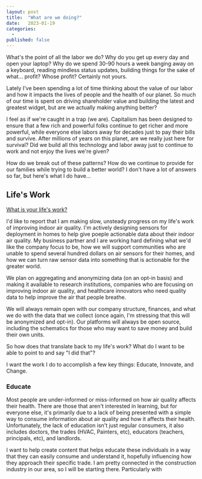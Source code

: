 ```yaml
---
layout: post
title:  "What are we doing?"
date:   2023-01-19
categories:
  - 
published: false
---
```


What's the point of all the labor we do? Why do you get up every day and open your laptop? Why do we spend 30-90 hours a week banging away on a keyboard, reading mindless status updates, building things for the sake of what... profit? Whose profit? Certainly not yours.

Lately I've been spending a lot of time thinking about the value of our labor and how it impacts the lives of people and the health of our planet. So much of our time is spent on driving shareholder value and building the latest and greatest widget, but are we actually making anything better?

I feel as if we're caught in a trap (we are). Capitalism has been designed to ensure that a few rich and powerful folks continue to get richer and more powerful, while everyone else labors away for decades just to pay their bills and survive. After millions of years on this planet, are we really just here for survival? Did we build all this technology and labor away just to continue to work and not enjoy the lives we're given?

How do we break out of these patterns? How do we continue to provide for our families while trying to build a better world? I don't have a lot of answers so far, but here's what I do have...

## Life's Work

[What is your life's work?](https://wes.today/what-is-your-lifes-work/) 

I'd like to report that I am making slow, unsteady progress on my life's work of improving indoor air quality. I'm actively designing sensors for deployment in homes to help give poeple actionable data about their indoor air quality. My business partner and I are working hard defining what we'd like the company focus to be, how we will support communities who are unable to spend several hundred dollars on air sensors for their homes, and how we can turn raw sensor data into something that is actionable for the greater world.

We plan on aggregating and anonymizing data (on an opt-in basis) and making it available to research institutions, companies who are focusing on improving indoor air quality, and healthcare innovators who need quality data to help improve the air that people breathe. 

We will always remain open with our company structure, finances, and what we do with the data that we collect (once again, I'm stressing that this will be anonymized and opt-in). Our platforms will always be open source, including the schematics for those who may want to save money and build their own units. 

So how does that translate back to my life's work? What do I want to be able to point to and say "I did that"? 

I want the work I do to accomplish a few key things: Educate, Innovate, and Change.

### Educate

Most people are under-informed or miss-informed on how air quality affects their health. There are those that aren't interested in learning, but for everyone else, it's primarily due to a lack of being presented with a simple way to consume information about air quality and how it affects their health. Unfortunately, the lack of education isn't just regular consumers, it also includes doctors, the trades (HVAC, Painters, etc), educators (teachers, principals, etc), and landlords. 

I want to help create content that helps educate these individuals in a way that they can easily consume and understand it, hopefully influencing how they approach their specific trade. I am pretty connected in the construction industry in our area, so I will be starting there. Particularly with 